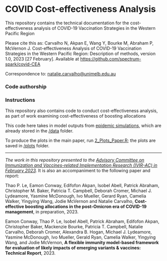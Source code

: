 # COVID Cost-effectiveness Analysis

This repository contains the technical documentation for the cost-effectiveness analysis of COVID-19 Vaccination Strategies in the Western Pacific Region

Please cite this as:
Carvalho N, Akpan E, Wang Y, Bourke M, Abraham P, McVernon J. Cost-effectiveness Analysis of COVID-19 Vaccination Strategies in the Western Pacific Region: Description of methods, version 1.0, 2023 [27 February]. Available at https://github.com/spectrum-spark/covid-CEA

Correspondence to: natalie.carvalho@unimelb.edu.au


### Code authorship


### Instructions

This repository also contains code to conduct cost-effectiveness analysis, as part of work examining cost-effectiveness of boosting allocations

This code here takes in model outputs from [epidemic simulations](https://github.com/spectrum-spark/covid_singlestrain_scenarios/tree/singlestrain-paper), which are already stored in the [/data](/data) folder.

To produce the plots in the main paper, run [2_Plots_Paper.R](/2_Plots_Paper.R); the plots are saved in [/plots](/plots) folder.

---

*The work in this repository presented to the [Advisory Committee on Immunization and Vaccines-related Implementation Research (IVIR-AC) in February 2023](https://terrance.who.int/mediacentre/data/sage/IVIR-AC_Pink%20Book%20Feb2023.pdf).* It is also an accompaniment to the following paper and report:

Thao P. Le, Eamon Conway, Edifofon Akpan, Isobel Abell, Patrick Abraham, Christopher M. Baker, Patricia T. Campbell, Deborah Cromer, Michael J. Lydeamore, Yasmine McDonough, Ivo Mueller, Gerard Ryan, Camelia Walker, Yingying Wang, Jodie McVernon and Natalie Carvalho,  **Cost-effective boosting allocations in the post-Omicron era of COVID-19 management**, in preparation, 2023.


Eamon Conway, Thao P. Le, Isobel Abell, Patrick Abraham, Edifofon Akpan, Christopher Baker, Mackenzie Bourke, Patricia T. Campbell, Natalie Carvalho, Deborah Cromer, Alexandra B. Hogan, Michael J. Lydeamore, Yasmine McDonough, Ivo Mueller, Gerald Ryan, Camelia Walker, Yingying Wang, and Jodie McVernon, **A flexible immunity model-based framework for evaluation of likely impacts of emerging variants & vaccines: Technical Report**, 2023.

